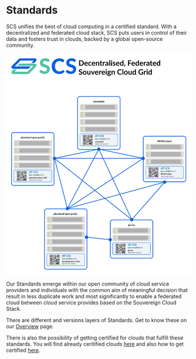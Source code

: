 # Standards

SCS unifies the best of cloud computing in a certified standard. With a decentralized and federated cloud stack, SCS puts users in control of their data and fosters trust in clouds, backed by a global open-source community.

![Alt text](image.png)

Our Standards emerge within our open community of cloud service providers and individuals with the common aim of meaningful decision that result in less duplicate work and most significantly to enable a federated cloud between cloud service provides based on the Souvereign Cloud Stack.

There are different and versions layers of Standards. Get to know these on our [Overview](./standards/overview) page.

There is also the possibility of getting certified for clouds that fulfill these standards. You will find already ceritified clouds [here](./ceritifaction/certified-clouds) and also how to get certified [here](./certification/get-certified.md).
